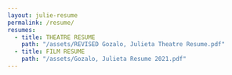 ```yaml
---
layout: julie-resume
permalink: /resume/
resumes:
  - title: THEATRE RESUME
    path: "/assets/REVISED Gozalo, Julieta Theatre Resume.pdf"
  - title: FILM RESUME
    path: "/assets/Gozalo, Julieta Resume 2021.pdf"
---
```

